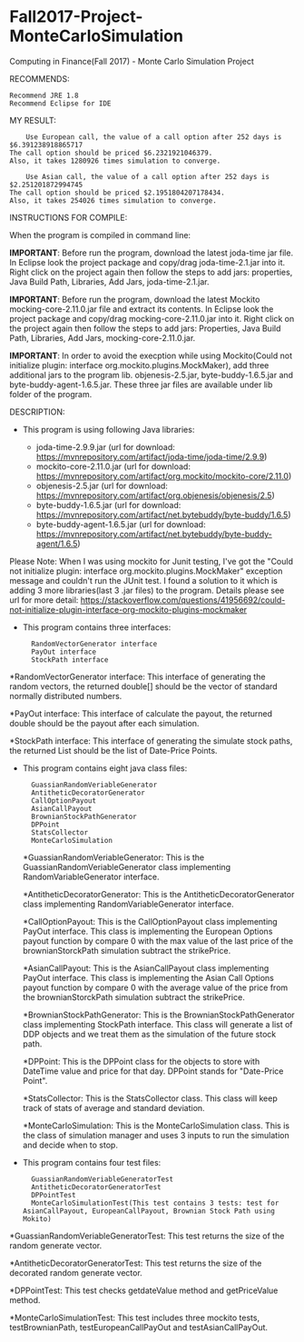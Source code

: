 # Fall2017-Project-MonteCarloSimulation

Computing in Finance(Fall 2017) - Monte Carlo Simulation Project

RECOMMENDS:

	Recommend JRE 1.8
	Recommend Eclipse for IDE

MY RESULT:

      	Use European call, the value of a call option after 252 days is $6.391238918865717
	The call option should be priced $6.2321921046379. 
	Also, it takes 1280926 times simulation to converge. 
	
      	Use Asian call, the value of a call option after 252 days is $2.251201872994745 
	The call option should be priced $2.1951804207178434. 
	Also, it takes 254026 times simulation to converge. 

INSTRUCTIONS FOR COMPILE:

When the program is compiled in command line:	

**IMPORTANT**: Before run the program, download the latest joda-time jar file. In Eclipse look the project package and copy/drag joda-time-2.1.jar into it. Right click on the project again then follow the steps to add jars: properties, Java Build Path, Libraries, Add Jars, joda-time-2.1.jar. 

**IMPORTANT**: Before run the program, download the latest Mockito mocking-core-2.11.0.jar file and extract its contents. In Eclipse look the project package and copy/drag mocking-core-2.11.0.jar into it. Right click on the project again then follow the steps to add jars: Properties, Java Build Path, Libraries, Add Jars, mocking-core-2.11.0.jar. 
	
**IMPORTANT**: In order to avoid the execption while using Mockito(Could not initialize plugin: interface org.mockito.plugins.MockMaker), add three additional jars to the program lib. objenesis-2.5.jar, byte-buddy-1.6.5.jar and byte-buddy-agent-1.6.5.jar. These three jar files are available under lib folder of the program.

DESCRIPTION:

* This program is using following Java libraries:

 	- joda-time-2.9.9.jar (url for download: https://mvnrepository.com/artifact/joda-time/joda-time/2.9.9)
 	- mockito-core-2.11.0.jar (url for download: https://mvnrepository.com/artifact/org.mockito/mockito-core/2.11.0)
 	- objenesis-2.5.jar (url for download: https://mvnrepository.com/artifact/org.objenesis/objenesis/2.5)
 	- byte-buddy-1.6.5.jar (url for download: https://mvnrepository.com/artifact/net.bytebuddy/byte-buddy/1.6.5)
	- byte-buddy-agent-1.6.5.jar (url for download: https://mvnrepository.com/artifact/net.bytebuddy/byte-buddy-agent/1.6.5)

Please Note: When I was using mockito for Junit testing, I've got the "Could not initialize plugin: interface org.mockito.plugins.MockMaker" exception message and couldn't run the JUnit test. I found a solution to it which is adding 3 more libraries(last 3 .jar files) to the program. Details please see url for more detail: https://stackoverflow.com/questions/41956692/could-not-initialize-plugin-interface-org-mockito-plugins-mockmaker

* This program contains three interfaces:

		RandomVectorGenerator interface
		PayOut interface
		StockPath interface

*RandomVectorGenerator interface: This interface of generating the random vectors, the returned double[] should be the vector of standard normally distributed numbers.

*PayOut interface: This interface of calculate the payout, the returned double should be the payout after each simulation.

*StockPath interface: This interface of generating the simulate stock paths, the returned List<DPPoint> should be the list of Date-Price Points. 

* This program contains eight java class files:

		GuassianRandomVeriableGenerator
		AntitheticDecoratorGenerator
		CallOptionPayout
		AsianCallPayout
		BrownianStockPathGenerator
		DPPoint
		StatsCollector
		MonteCarloSimulation

	*GuassianRandomVeriableGenerator: This is the GuassianRandomVeriableGenerator class implementing RandomVariableGenerator interface.

	*AntitheticDecoratorGenerator: This is the AntitheticDecoratorGenerator class implementing RandomVariableGenerator interface.

	*CallOptionPayout: This is the CallOptionPayout class implementing PayOut interface. This class is implementing the European Options payout function by compare 0 with the max value of the last price of the brownianStorckPath simulation subtract the strikePrice.

	*AsianCallPayout: This is the AsianCallPayout class implementing PayOut interface. This class is implementing the Asian Call Options payout function by compare 0 with the average value of the price from the brownianStorckPath simulation subtract the strikePrice.

	*BrownianStockPathGenerator: This is the BrownianStockPathGenerator class implementing StockPath interface. This class will generate a list of DDP objects and we treat them as the simulation of the future stock path.

	*DPPoint: This is the DPPoint class for the objects to store with DateTime value and price for that day. DPPoint stands for "Date-Price Point".

	*StatsCollector: This is the StatsCollector class. This class will keep track of stats of average and standard deviation.

	*MonteCarloSimulation: This is the MonteCarloSimulation class. This is the class of simulation manager and uses 3 inputs to run the simulation and decide when to stop. 

* This program contains four test files:

		GuassianRandomVeriableGeneratorTest
		AntitheticDecoratorGeneratorTest
		DPPointTest
		MonteCarloSimulationTest(This test contains 3 tests: test for AsianCallPayout, EuropeanCallPayout, Brownian Stock Path using Mokito)

*GuassianRandomVeriableGeneratorTest: This test returns the size of the random generate vector.

*AntitheticDecoratorGeneratorTest: This test returns the size of the decorated random generate vector.

*DPPointTest: This test checks getdateValue method and getPriceValue method. 

*MonteCarloSimulationTest: This test includes three mockito tests, testBrownianPath, testEuropeanCallPayOut and testAsianCallPayOut. 






